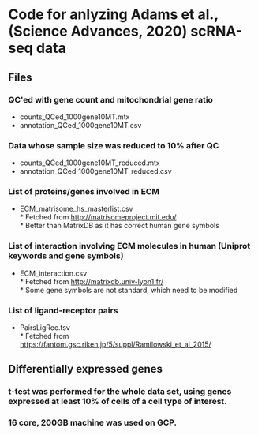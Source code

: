 # Code for anlyzing Adams et al., (Science Advances, 2020) scRNA-seq data

## Files

### QC'ed with gene count and mitochondrial gene ratio
* counts_QCed_1000gene10MT.mtx
* annotation_QCed_1000gene10MT.csv
  
### Data whose sample size was reduced to 10% after QC
* counts_QCed_1000gene10MT_reduced.mtx
* annotation_QCed_1000gene10MT_reduced.csv
  
### List of proteins/genes involved in ECM
* ECM_matrisome_hs_masterlist.csv
<br />\* Fetched from http://matrisomeproject.mit.edu/
<br />\* Better than MatrixDB as it has correct human gene symbols

### List of interaction involving ECM molecules in human (Uniprot keywords and gene symbols)
* ECM_interaction.csv
<br />\* Fetched from http://matrixdb.univ-lyon1.fr/
<br />\* Some gene symbols are not standard, which need to be modified

### List of ligand-receptor pairs
* PairsLigRec.tsv
<br />\* Fetched from https://fantom.gsc.riken.jp/5/suppl/Ramilowski_et_al_2015/

## Differentially expressed genes
### t-test was performed for the whole data set, using genes expressed at least 10% of cells of a cell type of interest.
### 16 core, 200GB machine was used on GCP.